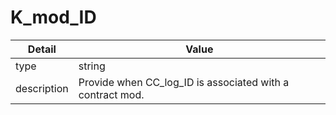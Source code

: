 # K_mod_ID
| Detail | Value |
| ------ | ----- |
| type | string |
| description | Provide when CC_log_ID is associated with a contract mod. |
